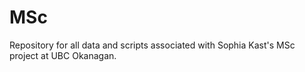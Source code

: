 # MSc
Repository for all data and scripts associated with Sophia Kast's MSc project at UBC Okanagan. 
